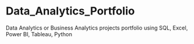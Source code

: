 # Data_Analytics_Portfolio
Data Analytics or Business Analytics projects portfolio using SQL, Excel, Power BI, Tableau, Python
